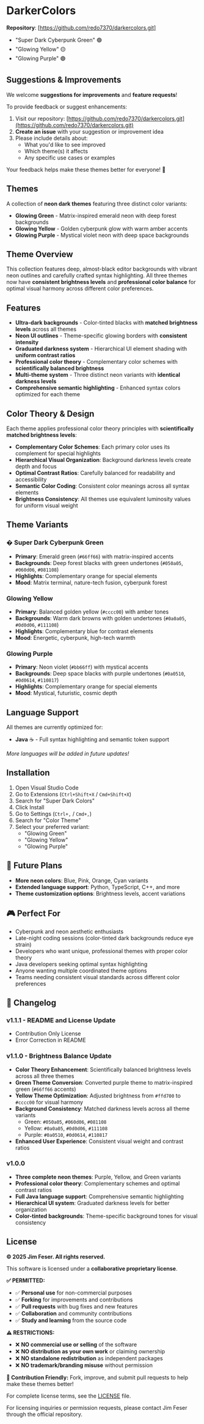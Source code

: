 # DarkerColors

**Repository**: [https://github.com/redo7370/darkercolors.git]
   - "Super Dark Cyberpunk Green" 🟢
   - "Glowing Yellow" 🟡  
   - "Glowing Purple" 🟣

## Suggestions & Improvements

We welcome **suggestions for improvements** and **feature requests**! 

To provide feedback or suggest enhancements:
1. Visit our repository: [https://github.com/redo7370/darkercolors.git](https://github.com/redo7370/darkercolors.git)
2. **Create an issue** with your suggestion or improvement idea
3. Please include details about:
   - What you'd like to see improved
   - Which theme(s) it affects
   - Any specific use cases or examples

Your feedback helps make these themes better for everyone! 🚀

## Themes

A collection of **neon dark themes** featuring three distinct color variants:

- **Glowing Green** - Matrix-inspired emerald neon with deep forest backgrounds
- **Glowing Yellow** - Golden cyberpunk glow with warm amber accents  
- **Glowing Purple** - Mystical violet neon with deep space backgrounds

## Theme Overview

This collection features deep, almost-black editor backgrounds with vibrant neon outlines and carefully crafted syntax highlighting. All three themes now have **consistent brightness levels** and **professional color balance** for optimal visual harmony across different color preferences.

## Features

- **Ultra-dark backgrounds** - Color-tinted blacks with **matched brightness levels** across all themes
- **Neon UI outlines** - Theme-specific glowing borders with **consistent intensity**
- **Graduated darkness system** - Hierarchical UI element shading with **uniform contrast ratios**
- **Professional color theory** - Complementary color schemes with **scientifically balanced brightness**
- **Multi-theme system** - Three distinct neon variants with **identical darkness levels**
- **Comprehensive semantic highlighting** - Enhanced syntax colors optimized for each theme

## Color Theory & Design

Each theme applies professional color theory principles with **scientifically matched brightness levels**:

- **Complementary Color Schemes**: Each primary color uses its complement for special highlights
- **Hierarchical Visual Organization**: Background darkness levels create depth and focus  
- **Optimal Contrast Ratios**: Carefully balanced for readability and accessibility
- **Semantic Color Coding**: Consistent color meanings across all syntax elements
- **Brightness Consistency**: All themes use equivalent luminosity values for uniform visual weight

## Theme Variants

### � Super Dark Cyberpunk Green
- **Primary**: Emerald green (`#66ff66`) with matrix-inspired accents
- **Backgrounds**: Deep forest blacks with green undertones (`#050a05`, `#060d06`, `#081108`)
- **Highlights**: Complementary orange for special elements
- **Mood**: Matrix terminal, nature-tech fusion, cyberpunk forest

### Glowing Yellow  
- **Primary**: Balanced golden yellow (`#cccc00`) with amber tones
- **Backgrounds**: Warm dark browns with golden undertones (`#0a0a05`, `#0d0d06`, `#111108`)
- **Highlights**: Complementary blue for contrast elements
- **Mood**: Energetic, cyberpunk, high-tech warmth

### Glowing Purple
- **Primary**: Neon violet (`#bb66ff`) with mystical accents
- **Backgrounds**: Deep space blacks with purple undertones (`#0a0510`, `#0d0614`, `#110817`)
- **Highlights**: Complementary orange for special elements
- **Mood**: Mystical, futuristic, cosmic depth

## Language Support

All themes are currently optimized for:
- **Java** ☕ - Full syntax highlighting and semantic token support

*More languages will be added in future updates!*

## Installation

1. Open Visual Studio Code
2. Go to Extensions (`Ctrl+Shift+X` / `Cmd+Shift+X`)
3. Search for "Super Dark Colors" 
4. Click Install
5. Go to Settings (`Ctrl+,` / `Cmd+,`)
6. Search for "Color Theme"
7. Select your preferred variant:
   - "Glowing Green"
   - "Glowing Yellow"  
   - "Glowing Purple"

## 🔮 Future Plans

- **More neon colors**: Blue, Pink, Orange, Cyan variants
- **Extended language support**: Python, TypeScript, C++, and more
- **Theme customization options**: Brightness levels, accent variations

## 🎮 Perfect For

- Cyberpunk and neon aesthetic enthusiasts
- Late-night coding sessions (color-tinted dark backgrounds reduce eye strain)
- Developers who want unique, professional themes with proper color theory
- Java developers seeking optimal syntax highlighting
- Anyone wanting multiple coordinated theme options
- Teams needing consistent visual standards across different color preferences

## 📝 Changelog

### v1.1.1 - README and License Update
- Contribution Only License
- Error Correction in README

### v1.1.0 - Brightness Balance Update
- **Color Theory Enhancement**: Scientifically balanced brightness levels across all three themes
- **Green Theme Conversion**: Converted purple theme to matrix-inspired green (`#66ff66` accents)
- **Yellow Theme Optimization**: Adjusted brightness from `#ffd700` to `#cccc00` for visual harmony
- **Background Consistency**: Matched darkness levels across all theme variants
  - Green: `#050a05`, `#060d06`, `#081108`
  - Yellow: `#0a0a05`, `#0d0d06`, `#111108`  
  - Purple: `#0a0510`, `#0d0614`, `#110817`
- **Enhanced User Experience**: Consistent visual weight and contrast ratios

### v1.0.0
- **Three complete neon themes**: Purple, Yellow, and Green variants
- **Professional color theory**: Complementary schemes and optimal contrast ratios
- **Full Java language support**: Comprehensive semantic highlighting
- **Hierarchical UI system**: Graduated darkness levels for better organization
- **Color-tinted backgrounds**: Theme-specific background tones for visual consistency

## License

**© 2025 Jim Feser. All rights reserved.**

This software is licensed under a **collaborative proprietary license**. 

**✅ PERMITTED:**
- ✅ **Personal use** for non-commercial purposes
- ✅ **Forking** for improvements and contributions
- ✅ **Pull requests** with bug fixes and new features
- ✅ **Collaboration** and community contributions
- ✅ **Study and learning** from the source code

**⚠️ RESTRICTIONS:**
- ❌ **NO commercial use or selling** of the software
- ❌ **NO distribution as your own work** or claiming ownership
- ❌ **NO standalone redistribution** as independent packages
- ❌ **NO trademark/branding misuse** without permission

**🤝 Contribution Friendly:** Fork, improve, and submit pull requests to help make these themes better!

For complete license terms, see the [LICENSE](LICENSE) file.

For licensing inquiries or permission requests, please contact Jim Feser through the official repository.
